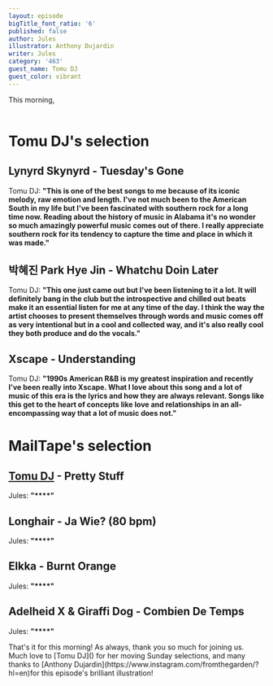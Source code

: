 ```yaml
---
layout: episode
bigTitle_font_ratio: '6'
published: false
author: Jules
illustrator: Anthony Dujardin
writer: Jules
category: '463'
guest_name: Tomu DJ
guest_color: vibrant
---
```

<p id="introduction"> This morning,
<br><br>

</p>


# Tomu DJ's selection

## Lynyrd Skynyrd - Tuesday's Gone
Tomu DJ: **"**This is one of the best songs to me because of its iconic melody, raw emotion and length. I've not much been to the American South in my life but I've been fascinated with southern rock for a long time now. Reading about the history of music in Alabama it's no wonder so much amazingly powerful music comes out of there. I really appreciate southern rock for its tendency to capture the time and place in which it was made.**"**

## 박혜진 Park Hye Jin - Whatchu Doin Later
Tomu DJ: **"**This one just came out but I've been listening to it a lot. It will definitely bang in the club but the introspective and chilled out beats make it an essential listen for me at any time of the day. I think the way the artist chooses to present themselves through words and music comes off as very intentional but in a cool and collected way, and it's also really cool they both produce and do the vocals.**"**

## Xscape - Understanding
Tomu DJ: **"**1990s American R&B is my greatest inspiration and recently I've been really into Xscape. What I love about this song and a lot of music of this era is the lyrics and how they are always relevant. Songs like this get to the heart of concepts like love and relationships in an all-encompassing way that a lot of music does not.**"**


# MailTape's selection

## [Tomu DJ]() - Pretty Stuff
Jules: **"****"**

## Longhair - Ja Wie? (80 bpm)
Jules: **"****"**

## Elkka - Burnt Orange
Jules: **"****"**

## Adelheid X & Giraffi Dog - Combien De Temps
Jules: **"****"**


<p id="outroduction">That's it for this morning! As always, thank you so much for joining us. Much love to [Tomu DJ]() for her moving Sunday selections, and many thanks to [Anthony Dujardin](https://www.instagram.com/fromthegarden/?hl=en)for this episode's brilliant illustration!</p>

